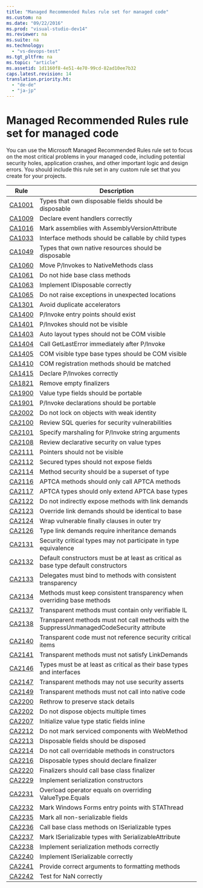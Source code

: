 ```yaml
---
title: "Managed Recommended Rules rule set for managed code"
ms.custom: na
ms.date: "09/22/2016"
ms.prod: "visual-studio-dev14"
ms.reviewer: na
ms.suite: na
ms.technology: 
  - "vs-devops-test"
ms.tgt_pltfrm: na
ms.topic: "article"
ms.assetid: 1d1160f8-4e51-4e70-99cd-82ad10ee7b32
caps.latest.revision: 14
translation.priority.ht: 
  - "de-de"
  - "ja-jp"
---
```

# Managed Recommended Rules rule set for managed code
You can use the Microsoft Managed Recommended Rules rule set to focus on the most critical problems in your managed code, including potential security holes, application crashes, and other important logic and design errors. You should include this rule set in any custom rule set that you create for your projects.  
  
|Rule|Description|  
|----------|-----------------|  
|[CA1001](../VS_csharp/ca1001--types-that-own-disposable-fields-should-be-disposable.md)|Types that own disposable fields should be disposable|  
|[CA1009](../VS_csharp/ca1009--declare-event-handlers-correctly.md)|Declare event handlers correctly|  
|[CA1016](../VS_csharp/ca1016--mark-assemblies-with-assemblyversionattribute.md)|Mark assemblies with AssemblyVersionAttribute|  
|[CA1033](../VS_csharp/ca1033--interface-methods-should-be-callable-by-child-types.md)|Interface methods should be callable by child types|  
|[CA1049](../VS_csharp/ca1049--types-that-own-native-resources-should-be-disposable.md)|Types that own native resources should be disposable|  
|[CA1060](../VS_csharp/ca1060--move-p-invokes-to-nativemethods-class.md)|Move P/Invokes to NativeMethods class|  
|[CA1061](../VS_csharp/ca1061--do-not-hide-base-class-methods.md)|Do not hide base class methods|  
|[CA1063](../VS_csharp/ca1063--implement-idisposable-correctly.md)|Implement IDisposable correctly|  
|[CA1065](../VS_csharp/ca1065--do-not-raise-exceptions-in-unexpected-locations.md)|Do not raise exceptions in unexpected locations|  
|[CA1301](../VS_csharp/ca1301--avoid-duplicate-accelerators.md)|Avoid duplicate accelerators|  
|[CA1400](../VS_csharp/ca1400--p-invoke-entry-points-should-exist.md)|P/Invoke entry points should exist|  
|[CA1401](../VS_csharp/ca1401--p-invokes-should-not-be-visible.md)|P/Invokes should not be visible|  
|[CA1403](../VS_csharp/ca1403--auto-layout-types-should-not-be-com-visible.md)|Auto layout types should not be COM visible|  
|[CA1404](../VS_csharp/ca1404--call-getlasterror-immediately-after-p-invoke.md)|Call GetLastError immediately after P/Invoke|  
|[CA1405](../VS_csharp/ca1405--com-visible-type-base-types-should-be-com-visible.md)|COM visible type base types should be COM visible|  
|[CA1410](../VS_csharp/ca1410--com-registration-methods-should-be-matched.md)|COM registration methods should be matched|  
|[CA1415](../VS_csharp/ca1415--declare-p-invokes-correctly.md)|Declare P/Invokes correctly|  
|[CA1821](../VS_csharp/ca1821--remove-empty-finalizers.md)|Remove empty finalizers|  
|[CA1900](../VS_csharp/ca1900--value-type-fields-should-be-portable.md)|Value type fields should be portable|  
|[CA1901](../VS_csharp/ca1901--p-invoke-declarations-should-be-portable.md)|P/Invoke declarations should be portable|  
|[CA2002](../VS_csharp/ca2002--do-not-lock-on-objects-with-weak-identity.md)|Do not lock on objects with weak identity|  
|[CA2100](../VS_csharp/ca2100--review-sql-queries-for-security-vulnerabilities.md)|Review SQL queries for security vulnerabilities|  
|[CA2101](../VS_csharp/ca2101--specify-marshaling-for-p-invoke-string-arguments.md)|Specify marshaling for P/Invoke string arguments|  
|[CA2108](../VS_csharp/ca2108--review-declarative-security-on-value-types.md)|Review declarative security on value types|  
|[CA2111](../VS_csharp/ca2111--pointers-should-not-be-visible.md)|Pointers should not be visible|  
|[CA2112](../VS_csharp/ca2112--secured-types-should-not-expose-fields.md)|Secured types should not expose fields|  
|[CA2114](../VS_csharp/ca2114--method-security-should-be-a-superset-of-type.md)|Method security should be a superset of type|  
|[CA2116](../VS_csharp/ca2116--aptca-methods-should-only-call-aptca-methods.md)|APTCA methods should only call APTCA methods|  
|[CA2117](../VS_csharp/ca2117--aptca-types-should-only-extend-aptca-base-types.md)|APTCA types should only extend APTCA base types|  
|[CA2122](../VS_csharp/ca2122--do-not-indirectly-expose-methods-with-link-demands.md)|Do not indirectly expose methods with link demands|  
|[CA2123](../VS_csharp/ca2123--override-link-demands-should-be-identical-to-base.md)|Override link demands should be identical to base|  
|[CA2124](../VS_csharp/ca2124--wrap-vulnerable-finally-clauses-in-outer-try.md)|Wrap vulnerable finally clauses in outer try|  
|[CA2126](../VS_csharp/ca2126--type-link-demands-require-inheritance-demands.md)|Type link demands require inheritance demands|  
|[CA2131](../VS_csharp/ca2131--security-critical-types-may-not-participate-in-type-equivalence.md)|Security critical types may not participate in type equivalence|  
|[CA2132](../VS_csharp/ca2132--default-constructors-must-be-at-least-as-critical-as-base-type-default-constructors.md)|Default constructors must be at least as critical as base type default constructors|  
|[CA2133](../VS_csharp/ca2133--delegates-must-bind-to-methods-with-consistent-transparency.md)|Delegates must bind to methods with consistent transparency|  
|[CA2134](../VS_csharp/ca2134--methods-must-keep-consistent-transparency-when-overriding-base-methods.md)|Methods must keep consistent transparency when overriding base methods|  
|[CA2137](../VS_csharp/ca2137--transparent-methods-must-contain-only-verifiable-il.md)|Transparent methods must contain only verifiable IL|  
|[CA2138](../VS_csharp/ca2138--transparent-methods-must-not-call-methods-with-the-suppressunmanagedcodesecurity-attribute.md)|Transparent methods must not call methods with the SuppressUnmanagedCodeSecurity attribute|  
|[CA2140](../VS_csharp/ca2140--transparent-code-must-not-reference-security-critical-items.md)|Transparent code must not reference security critical items|  
|[CA2141](../VS_csharp/ca2141-transparent-methods-must-not-satisfy-linkdemands.md)|Transparent methods must not satisfy LinkDemands|  
|[CA2146](../VS_csharp/ca2146--types-must-be-at-least-as-critical-as-their-base-types-and-interfaces.md)|Types must be at least as critical as their base types and interfaces|  
|[CA2147](../VS_csharp/ca2147--transparent-methods-may-not-use-security-asserts.md)|Transparent methods may not use security asserts|  
|[CA2149](../VS_csharp/ca2149--transparent-methods-must-not-call-into-native-code.md)|Transparent methods must not call into native code|  
|[CA2200](../VS_csharp/ca2200--rethrow-to-preserve-stack-details.md)|Rethrow to preserve stack details|  
|[CA2202](../VS_csharp/ca2202--do-not-dispose-objects-multiple-times.md)|Do not dispose objects multiple times|  
|[CA2207](../VS_csharp/ca2207--initialize-value-type-static-fields-inline.md)|Initialize value type static fields inline|  
|[CA2212](../VS_csharp/ca2212--do-not-mark-serviced-components-with-webmethod.md)|Do not mark serviced components with WebMethod|  
|[CA2213](../VS_csharp/ca2213--disposable-fields-should-be-disposed.md)|Disposable fields should be disposed|  
|[CA2214](../VS_csharp/ca2214--do-not-call-overridable-methods-in-constructors.md)|Do not call overridable methods in constructors|  
|[CA2216](../VS_csharp/ca2216--disposable-types-should-declare-finalizer.md)|Disposable types should declare finalizer|  
|[CA2220](../VS_csharp/ca2220--finalizers-should-call-base-class-finalizer.md)|Finalizers should call base class finalizer|  
|[CA2229](../VS_csharp/ca2229--implement-serialization-constructors.md)|Implement serialization constructors|  
|[CA2231](../VS_csharp/ca2231--overload-operator-equals-on-overriding-valuetype.equals.md)|Overload operator equals on overriding ValueType.Equals|  
|[CA2232](../VS_csharp/ca2232--mark-windows-forms-entry-points-with-stathread.md)|Mark Windows Forms entry points with STAThread|  
|[CA2235](../VS_csharp/ca2235--mark-all-non-serializable-fields.md)|Mark all non-serializable fields|  
|[CA2236](../VS_csharp/ca2236--call-base-class-methods-on-iserializable-types.md)|Call base class methods on ISerializable types|  
|[CA2237](../VS_csharp/ca2237--mark-iserializable-types-with-serializableattribute.md)|Mark ISerializable types with SerializableAttribute|  
|[CA2238](../VS_csharp/ca2238--implement-serialization-methods-correctly.md)|Implement serialization methods correctly|  
|[CA2240](../VS_csharp/ca2240--implement-iserializable-correctly.md)|Implement ISerializable correctly|  
|[CA2241](../VS_csharp/ca2241--provide-correct-arguments-to-formatting-methods.md)|Provide correct arguments to formatting methods|  
|[CA2242](../VS_csharp/ca2242--test-for-nan-correctly.md)|Test for NaN correctly|